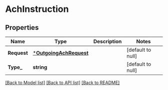 # AchInstruction

## Properties
Name | Type | Description | Notes
------------ | ------------- | ------------- | -------------
**Request** | [***OutgoingAchRequest**](outgoing_ach_request.md) |  | [default to null]
**Type_** | **string** |  | [default to null]

[[Back to Model list]](../README.md#documentation-for-models) [[Back to API list]](../README.md#documentation-for-api-endpoints) [[Back to README]](../README.md)

